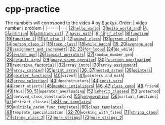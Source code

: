 # cpp-practice

The numbers will corrospond to the video # by Buckys.
Order:
| video number | problem |
|------|---|
|[2](https://www.youtube.com/watch?v=SWZfFNyUsxc)|[`hello_world`](https://github.com/FRC830/cpp-practice/blob/master/02_hello_world/problem.md)|
|[3](https://www.youtube.com/watch?v=sPv0HQ8xOaU)|[`hello_world_and`](https://github.com/FRC830/cpp-practice/blob/master/03_hello_world_and/problem.md)|
|[4, 5](https://www.youtube.com/watch?v=QwBSv4-_Lmk)|[`addition`](https://github.com/FRC830/cpp-practice/blob/master/04_addition/problem.md)|
|[6](https://www.youtube.com/watch?v=3Iq_uFbc4L4)|[`addition_cal`](https://github.com/FRC830/cpp-practice/blob/master/06_addition_calc/problem.md)|
|[7](https://www.youtube.com/watch?v=L1z2dpCosXU)|[`basic_math`](https://github.com/FRC830/cpp-practice/blob/master/07_basic_math/problem.md)|
|[8, 16](https://www.youtube.com/watch?v=yEY8xlnarNo)|[`if_else`](https://github.com/FRC830/cpp-practice/blob/master/09_function/problem.md)|
|[9](https://www.youtube.com/watch?v=bsWWHo4KDHE)|[`function`](https://github.com/FRC830/cpp-practice/blob/master/9_function/problem.md)|
|[10](https://www.youtube.com/watch?v=-87KQS-rZCA)|[`function_2`](https://github.com/FRC830/cpp-practice/blob/master/10_function_2/problem.md)|
|[11](https://www.youtube.com/watch?v=fQ_CBGVfGbM)|[`if_else_2`](https://github.com/FRC830/cpp-practice/blob/master/11_if_else_2/problem.md)|
|[12](https://www.youtube.com/watch?v=ABRP_5RYhqU)|[`animal_class`](https://github.com/FRC830/cpp-practice/blob/master/12_animal_class/problem.md)|
|[13](https://www.youtube.com/watch?v=jTS7JTud1qQ)|[`person_class`](https://github.com/FRC830/cpp-practice/blob/master/13_person_class/problem.md)|
|[14](https://www.youtube.com/watch?v=_b7odUc7lg0)|[`person_class_2`](https://github.com/FRC830/cpp-practice/blob/master/14_person_class_2/problem.md)|
|[15](https://www.youtube.com/watch?v=NTip15BHVZc)|[`taco_class`](https://github.com/FRC830/cpp-practice/blob/master/15_taco_class/problem.md)|
|[18](https://www.youtube.com/watch?v=jK83lln_T1k)|[`while_bacon`](https://github.com/FRC830/cpp-practice/blob/master/18_while_bacon/problem.md)|
|[19, 20](https://www.youtube.com/watch?v=GGA0z_6tvOU)|[`average_age`](https://github.com/FRC830/cpp-practice/blob/master/19_average_age/problem.md)|
|[21](https://www.youtube.com/watch?v=T0kEDZ-tuNw)|[`assignment_and_increment`](https://github.com/FRC830/cpp-practice/blob/master/21_assignment_and_increment/problem.md)|
|[22, 23](https://www.youtube.com/watch?v=sBO8yvyyBI0)|[`for_loops`](https://github.com/FRC830/cpp-practice/blob/master/22_for_loops/problem.md)|
|[24](https://www.youtube.com/watch?v=yRdPe2acogw)|`do_while`|
|[25](https://www.youtube.com/watch?v=TNUCZpgPjrw)|[`switch_age`](https://github.com/FRC830/cpp-practice/blob/master/25_switch_age/problem.md)|
|[26](https://www.youtube.com/watch?v=o78khWdmqIE)|[`logical_operators`](https://github.com/FRC830/cpp-practice/blob/master/26_logical_operators/problem.md)|
|[27](https://www.youtube.com/watch?v=naXUIEAIt4U)|`random_number_gen`|
|[28](https://www.youtube.com/watch?v=66zF2rqoKI8)|[`default_args`](https://github.com/FRC830/cpp-practice/blob/master/28_default_args/problem.md)|
|[29](https://www.youtube.com/watch?v=ZwxMlIS6TLM)|[`unary_scope_operator`](https://github.com/FRC830/cpp-practice/blob/master/29_unary_scope_operator/problem.md)|
|[30](https://www.youtube.com/watch?v=IAMzWp3kS_k)|[`function_overloading`](https://github.com/FRC830/cpp-practice/blob/master/30_function_overloading/problem.md)|
|[31](https://www.youtube.com/watch?v=4agL-MQq05E)|[`recursive_factorial`](https://github.com/FRC830/cpp-practice/blob/master/31_recursive_factorial/problem.md)|
|[32](https://www.youtube.com/watch?v=1kLw8kZuccQ)|[`array_intro`](https://github.com/FRC830/cpp-practice/blob/master/32_array_intro/problem.md)|
|[33](https://www.youtube.com/watch?v=Z9Wc8EsGjJY)|[`array_assignment`](https://github.com/FRC830/cpp-practice/blob/master/33_array_assignment/problem.md)|
|[34](https://www.youtube.com/watch?v=v2dKtxtWT5o)|[`array_cashier`](https://github.com/FRC830/cpp-practice/blob/master/34_array_cashier/problem.md)|
|[35](https://www.youtube.com/watch?v=VnZbghMhfOY)|[`print_array`](https://github.com/FRC830/cpp-practice/blob/master/35_print_array/problem.md)|
|[36, 37](https://www.youtube.com/watch?v=B3iC40frU4M)|[`nested_array`](https://github.com/FRC830/cpp-practice/blob/master/36_nested_array/problem.md)|
|[38](https://www.youtube.com/watch?v=Fa6S8Pz924k)|[`pointers`](https://github.com/FRC830/cpp-practice/blob/master/38_pointers/problem.md)|
|[39](https://www.youtube.com/watch?v=_ja8iizm7nk)|[`pointer_functions`](https://github.com/FRC830/cpp-practice/blob/master/39_pointer_functions/problem.md)|
|[40](https://www.youtube.com/watch?v=_5EEHKkvv1s)|`sizeof`|
|[41](https://www.youtube.com/watch?v=dPAbm-3iAN4)|`pointers_and_math`|
|[42](https://www.youtube.com/watch?v=2RP4f9beidc)|[`arrow_selection`](https://github.com/FRC830/cpp-practice/blob/master/42_arrow_selection/problem.md)|
|[43](https://www.youtube.com/watch?v=4P4Im0vF_mU)|`deconstructors`|
|[44](https://www.youtube.com/watch?v=k55CRqm1gzk)|[`const_vars`](https://github.com/FRC830/cpp-practice/blob/master/44_const_vars/problem.md)|
|[44](https://www.youtube.com/watch?v=k55CRqm1gzk)|`const_objects`|
|[45](https://www.youtube.com/watch?v=53VYYMy-LBo)|[`member_intializers`](https://github.com/FRC830/cpp-practice/blob/master/45_member_intializers/problem.md)|
|[46, 47](https://www.youtube.com/watch?v=jn3lT07owCo)|[`class_comp`](https://github.com/FRC830/cpp-practice/blob/master/46_class_comp/problem.md)|
|[48](https://www.youtube.com/watch?v=WCFGNdXSzus)|`friend`|
|[49](https://www.youtube.com/watch?v=Fcdkcx4achs)|`this`|
|[50, 51](https://www.youtube.com/watch?v=PgGhEovFhd0)|`operator_overloading`|
|[52](https://www.youtube.com/watch?v=gq2Igdc-OSI)|[`inherit_classes`](https://github.com/FRC830/cpp-practice/blob/master/52_inherit_classes/problem.md)|
|[53](https://www.youtube.com/watch?v=DHAAy4GJ684)|`protected`|
|[54](https://www.youtube.com/watch?v=Z_vJEKU9WTg)|`derived_class_constructors`|
|[55](https://www.youtube.com/watch?v=R_PPA9eejDw)|[`polymorphism`](https://github.com/FRC830/cpp-practice/blob/master/55_polymorphism/problem.md)|
|[56](https://www.youtube.com/watch?v=DudHooleNVg)|`virtual_functions`|
|[57](https://www.youtube.com/watch?v=ndz3EHpFEZc)|`abstract_classes`|
|[58](https://www.youtube.com/watch?v=W0aoAm6eYSk)|[`func_templates`](https://github.com/FRC830/cpp-practice/blob/master/58_func_templates/problem.md)|
|[59](https://www.youtube.com/watch?v=SeleR7PDs5Q)|`multiple_param_func_templates`|
|[60](https://www.youtube.com/watch?v=U2QvTsMvWmM)|`class_templates`|
|[61](https://www.youtube.com/watch?v=8kjVFp-Y4GA)|`template_specialization`|
|[62-70](https://www.youtube.com/watch?v=mFAaqmj399I)|`working_with_files`|
|[71](https://www.youtube.com/watch?v=86rBqzYIbjA)|[`string_class`](https://github.com/FRC830/cpp-practice/blob/master/71_string_class/problem.md)|
|[71](https://www.youtube.com/watch?v=dSfjBoip4c0)|[`string_class_2`](https://github.com/FRC830/cpp-practice/blob/master/71_string_class_2/problem.md)|
|[72](https://www.youtube.com/watch?v=nkKeA74p3RY)|[`more_strings`](https://github.com/FRC830/cpp-practice/blob/master/72_more_strings/problem.md)|
|[73](https://www.youtube.com/watch?v=Djc4AScpuf4)|[`more_strings_2`](https://github.com/FRC830/cpp-practice/blob/master/73_more_strings_2/problem.md)|